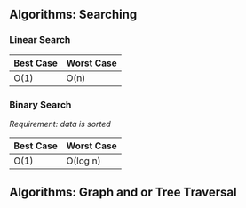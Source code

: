 ## Algorithms: Searching

### Linear Search
| Best Case | Worst Case |
|-----------|------------|
|    O(1)   |    O(n)    |


### Binary Search
*Requirement: data is sorted*

| Best Case | Worst Case |
|-----------|------------|
|    O(1)   |  O(log n)  |

## Algorithms: Graph and or Tree Traversal